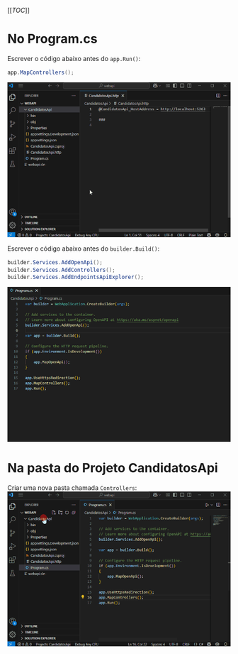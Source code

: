[[_TOC_]]

# No Program.cs

Escrever o código abaixo antes do `app.Run()`:
```csharp
app.MapControllers();
```

![gifanimation.gif](/.attachments/gifanimation-090ef93f-85f5-4445-aedd-403a255cd174.gif)

Escrever o código abaixo antes do `builder.Build()`:
```csharp
builder.Services.AddOpenApi();
builder.Services.AddControllers();
builder.Services.AddEndpointsApiExplorer();
```

![gifanimation.gif](/.attachments/gifanimation-98e7f108-516e-48f8-8e1e-be17de5f44cc.gif)

# Na pasta do Projeto CandidatosApi

Criar uma nova pasta chamada `Controllers`:
![gifanimation.gif](/.attachments/gifanimation-af0f4ef4-a9ae-4938-be97-5041a833eaef.gif)